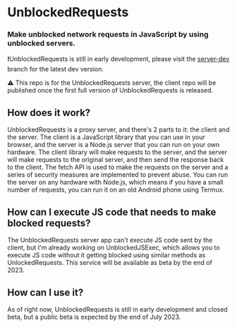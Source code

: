 # UnblockedRequests
### Make unblocked network requests in JavaScript by using unblocked servers.

❗️UnblockedRequests is still in early development, please visit the [server-dev](https://github.com/JiningLiu/UnblockedRequests/tree/server-dev) branch for the latest dev version.

⚠️ This repo is for the UnblockedRequests server, the client repo will be published once the first full version of UnblockedRequests is released.

## How does it work?
UnblockedRequests is a proxy server, and there's 2 parts to it: the client and the server. The client is a JavaScript library that you can use in your browser, and the server is a Node.js server that you can run on your own hardware. The client library will make requests to the server, and the server will make requests to the original server, and then send the response back to the client. The fetch API is used to make the requests on the server and a series of security measures are implemented to prevent abuse. You can run the server on any hardware with Node.js, which means if you have a small number of requests, you can run it on an old Android phone using Termux.

## How can I execute JS code that needs to make blocked requests?
The UnblockedRequests server app can't execute JS code sent by the client, but I'm already working on UnblockedJSExec, which allows you to execute JS code without it getting blocked using similar methods as UnlockedRequests. This service will be available as beta by the end of 2023.

## How can I use it?
As of right now, UnblockedRequests is still in early development and closed beta, but a public beta is expected by the end of July 2023.
